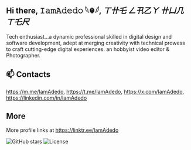 ## Hi there, 𝙸𝚊𝚖𝙰𝚍𝚎𝚍𝚘 𓆩☬𓆪, *ㄒ卄乇 ㄥ卂乙ㄚ 卄凵几ㄒ乇尺*

Tech enthusiast...a dynamic professional skilled in digital design and software development, adept at merging creativity with technical prowess to craft cutting-edge digital experiences.
an hobbyist video editor & Photographer.


## 📫 Contacts

https://m.me/IamAdedo,
https://t.me/IamAdedo,
https://x.com/IamAdedo,
https://linkedin.com/in/IamAdedo

## More

More profile links at https://linktr.ee/IamAdedo

![GitHub stars](https://img.shields.io/github/stars/user/repo?style=social)
![License](https://img.shields.io/badge/license-MIT-blue)

<!---
IamAdedo/IamAdedo is a ✨ special ✨ repository because its `README.md` (this file) appears on your GitHub profile.
You can click the Preview link to take a look at your changes.
--->
